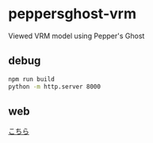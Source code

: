 # peppersghost-vrm

Viewed VRM model using Pepper's Ghost

## debug
```bash
npm run build
python -m http.server 8000
```

## web
[こちら](https://suzukidaishi.github.io/peppersghost-vrm/)